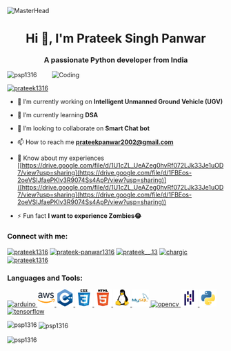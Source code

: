 ![MasterHead]([https://yt3.ggpht.com/8L-X9FoKINgEbpE-tfJaNjvvbwViEutm9EfTJ5TZTx8JKxrTyzsLT1tK_G0LQIhiCV5yHiYwXG8=s900-c-k-c0x00ffffff-no-rj])
<h1 align="center">Hi 👋, I'm Prateek Singh Panwar</h1>
<h3 align="center">A passionate Python developer from India</h3>
<img align="right" alt="Coding" width="400" src="https://cdn.dribbble.com/users/1162077/screenshots/3848914/programmer.gif">

<p align="left"> <img src="https://komarev.com/ghpvc/?username=psp1316&label=Profile%20views&color=0e75b6&style=flat" alt="psp1316" /> </p>

<p align="left"> <a href="https://twitter.com/prateek1316" target="blank"><img src="https://img.shields.io/twitter/follow/prateek1316?logo=twitter&style=for-the-badge" alt="prateek1316" /></a> </p>

- 🔭 I’m currently working on **Intelligent Unmanned Ground Vehicle (UGV)**

- 🌱 I’m currently learning **DSA**

- 👯 I’m looking to collaborate on **Smart Chat bot**

- 📫 How to reach me **prateekpanwar2002@gmail.com**

- 📄 Know about my experiences [[https://drive.google.com/file/d/1U1cZL_UeAZeg0hvRf072LJk33Je1uOD7/view?usp=sharing](https://drive.google.com/file/d/1FBEos-2oeVSIJfaePKIv3R9074Ss4ApP/view?usp=sharing)]([https://drive.google.com/file/d/1U1cZL_UeAZeg0hvRf072LJk33Je1uOD7/view?usp=sharing](https://drive.google.com/file/d/1FBEos-2oeVSIJfaePKIv3R9074Ss4ApP/view?usp=sharing))

- ⚡ Fun fact **I want to experience Zombies😂**

<h3 align="left">Connect with me:</h3>
<p align="left">
<a href="https://twitter.com/prateek1316" target="blank"><img align="center" src="https://raw.githubusercontent.com/rahuldkjain/github-profile-readme-generator/master/src/images/icons/Social/twitter.svg" alt="prateek1316" height="30" width="40" /></a>
<a href="https://linkedin.com/in/prateek-panwar1316" target="blank"><img align="center" src="https://raw.githubusercontent.com/rahuldkjain/github-profile-readme-generator/master/src/images/icons/Social/linked-in-alt.svg" alt="prateek-panwar1316" height="30" width="40" /></a>
<a href="https://instagram.com/prateek__.13" target="blank"><img align="center" src="https://raw.githubusercontent.com/rahuldkjain/github-profile-readme-generator/master/src/images/icons/Social/instagram.svg" alt="prateek__.13" height="30" width="40" /></a>
<a href="https://www.youtube.com/c/chargic" target="blank"><img align="center" src="https://raw.githubusercontent.com/rahuldkjain/github-profile-readme-generator/master/src/images/icons/Social/youtube.svg" alt="chargic" height="30" width="40" /></a>
<a href="https://www.hackerrank.com/prateek1316" target="blank"><img align="center" src="https://raw.githubusercontent.com/rahuldkjain/github-profile-readme-generator/master/src/images/icons/Social/hackerrank.svg" alt="prateek1316" height="30" width="40" /></a>
</p>

<h3 align="left">Languages and Tools:</h3>
<p align="left"> <a href="https://www.arduino.cc/" target="_blank" rel="noreferrer"> <img src="https://cdn.worldvectorlogo.com/logos/arduino-1.svg" alt="arduino" width="40" height="40"/> </a> <a href="https://aws.amazon.com" target="_blank" rel="noreferrer"> <img src="https://raw.githubusercontent.com/devicons/devicon/master/icons/amazonwebservices/amazonwebservices-original-wordmark.svg" alt="aws" width="40" height="40"/> </a> <a href="https://www.w3schools.com/cpp/" target="_blank" rel="noreferrer"> <img src="https://raw.githubusercontent.com/devicons/devicon/master/icons/cplusplus/cplusplus-original.svg" alt="cplusplus" width="40" height="40"/> </a> <a href="https://www.w3schools.com/css/" target="_blank" rel="noreferrer"> <img src="https://raw.githubusercontent.com/devicons/devicon/master/icons/css3/css3-original-wordmark.svg" alt="css3" width="40" height="40"/> </a> <a href="https://www.w3.org/html/" target="_blank" rel="noreferrer"> <img src="https://raw.githubusercontent.com/devicons/devicon/master/icons/html5/html5-original-wordmark.svg" alt="html5" width="40" height="40"/> </a> <a href="https://www.linux.org/" target="_blank" rel="noreferrer"> <img src="https://raw.githubusercontent.com/devicons/devicon/master/icons/linux/linux-original.svg" alt="linux" width="40" height="40"/> </a> <a href="https://www.mysql.com/" target="_blank" rel="noreferrer"> <img src="https://raw.githubusercontent.com/devicons/devicon/master/icons/mysql/mysql-original-wordmark.svg" alt="mysql" width="40" height="40"/> </a> <a href="https://opencv.org/" target="_blank" rel="noreferrer"> <img src="https://www.vectorlogo.zone/logos/opencv/opencv-icon.svg" alt="opencv" width="40" height="40"/> </a> <a href="https://pandas.pydata.org/" target="_blank" rel="noreferrer"> <img src="https://raw.githubusercontent.com/devicons/devicon/2ae2a900d2f041da66e950e4d48052658d850630/icons/pandas/pandas-original.svg" alt="pandas" width="40" height="40"/> </a> <a href="https://www.python.org" target="_blank" rel="noreferrer"> <img src="https://raw.githubusercontent.com/devicons/devicon/master/icons/python/python-original.svg" alt="python" width="40" height="40"/> </a> 
<a href="https://www.tensorflow.org" target="_blank" rel="noreferrer"> <img src="https://www.vectorlogo.zone/logos/tensorflow/tensorflow-icon.svg" alt="tensorflow" width="40" height="40"/> </a> </p>

<p><img align="left" src="https://github-readme-stats.vercel.app/api/top-langs?username=psp1316&show_icons=true&locale=en&layout=compact" alt="psp1316" /></p>

<p>&nbsp;<img align="center" src="https://github-readme-stats.vercel.app/api?username=psp1316&show_icons=true&locale=en" alt="psp1316" /></p>

<p><img align="center" src="https://github-readme-streak-stats.herokuapp.com/?user=psp1316&" alt="psp1316" /></p>


